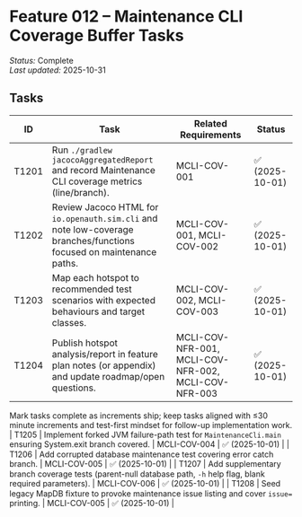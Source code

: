 # Feature 012 – Maintenance CLI Coverage Buffer Tasks

_Status:_ Complete  
_Last updated:_ 2025-10-31

## Tasks
| ID | Task | Related Requirements | Status |
|----|------|----------------------|--------|
| T1201 | Run `./gradlew jacocoAggregatedReport` and record Maintenance CLI coverage metrics (line/branch). | MCLI-COV-001 | ✅ (2025-10-01) |
| T1202 | Review Jacoco HTML for `io.openauth.sim.cli` and note low-coverage branches/functions focused on maintenance paths. | MCLI-COV-001, MCLI-COV-002 | ✅ (2025-10-01) |
| T1203 | Map each hotspot to recommended test scenarios with expected behaviours and target classes. | MCLI-COV-002, MCLI-COV-003 | ✅ (2025-10-01) |
| T1204 | Publish hotspot analysis/report in feature plan notes (or appendix) and update roadmap/open questions. | MCLI-COV-NFR-001, MCLI-COV-NFR-002, MCLI-COV-NFR-003 | ✅ (2025-10-01) |

Mark tasks complete as increments ship; keep tasks aligned with ≤30 minute increments and test-first mindset for follow-up implementation work.
| T1205 | Implement forked JVM failure-path test for `MaintenanceCli.main` ensuring System.exit branch covered. | MCLI-COV-004 | ✅ (2025-10-01) |
| T1206 | Add corrupted database maintenance test covering error catch branch. | MCLI-COV-005 | ✅ (2025-10-01) |
| T1207 | Add supplementary branch coverage tests (parent-null database path, `-h` help flag, blank required parameters). | MCLI-COV-006 | ✅ (2025-10-01) |
| T1208 | Seed legacy MapDB fixture to provoke maintenance issue listing and cover `issue=` printing. | MCLI-COV-005 | ✅ (2025-10-01) |
